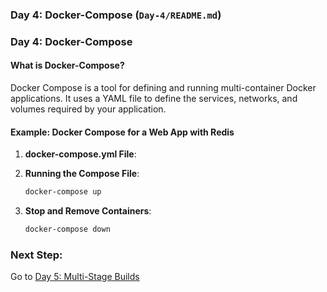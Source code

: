 ### **Day 4: Docker-Compose (`Day-4/README.md`)**

### **Day 4: Docker-Compose**

#### **What is Docker-Compose?**
Docker Compose is a tool for defining and running multi-container Docker applications. It uses a YAML file to define the services, networks, and volumes required by your application.

#### **Example: Docker Compose for a Web App with Redis**

1. **docker-compose.yml File**:

2. **Running the Compose File**:
   ```bash
   docker-compose up
   ```

3. **Stop and Remove Containers**:
   ```bash
   docker-compose down
   ```

### Next Step:
Go to [Day 5: Multi-Stage Builds](../Day-5/README.md)
```
